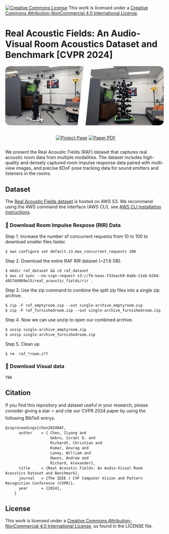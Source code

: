 <a rel="license" href="http://creativecommons.org/licenses/by-nc/4.0/"><img alt="Creative Commons License" style="border-width:0" src="https://i.creativecommons.org/l/by-nc/4.0/80x15.png" /></a> This work is licensed under a <a rel="license" href="http://creativecommons.org/licenses/by-nc/4.0/">Creative Commons Attribution-NonCommercial 4.0 International License</a>.

# Real Acoustic Fields: An Audio-Visual Room Acoustics Dataset and Benchmark [CVPR 2024]
<div align = "center"><img src="media/RAF.jpg" style="border-radius: 15px;" /></div>
<p align="center" style="margin: 2em auto;">
    <a href='https://facebookresearch.github.io/real-acoustic-fields/' style='padding-left: 0.5rem;'><img src='https://img.shields.io/badge/Real--Acoustic--Fields-Project_page-orange?style=flat&logo=github&logoColor=orange' alt='Project Page'></a>
    <a href=''><img src='https://img.shields.io/badge/arXiv-Paper_PDF-red?style=flat&logo=arXiv&logoColor=green' alt='Paper PDF'></a>
  </p>
<!-- <p align="left" style="font-size:20px; font-weight:600;">CVPR 2024</p> -->

We present the Real Acoustic Fields (RAF) dataset that captures real acoustic room data from multiple modalities. The dataset includes high-quality and densely captured room impulse response data paired with multi-view images, and precise 6DoF pose tracking data for sound emitters and listeners in the rooms.



## Dataset
The [Real Acoustic Fields dataset]() is hosted on AWS S3.
We recommend using the AWS command line interface (AWS CLI), see [AWS CLI installation instructions](https://docs.aws.amazon.com/cli/latest/userguide/getting-started-install.html).

### 🔽 Download Room Impulse Respose (RIR) Data
Step 1. Increase the number of concurrent requests from 10 to 100 to download smaller files faster.
```
$ aws configure set default.s3.max_concurrent_requests 100
```
Step 2. Download the entire RAF RIR dataset (~21.6 GB).
```
$ mkdir raf_dataset && cd raf_dataset
$ aws s3 sync --no-sign-request s3://fb-baas-f32eacb9-8abb-11eb-b2b8-4857dd089e15/real_acoustic_fields/rir .
```
Step 3. Use the zip command to combine the split zip files into a single zip archive.
```
$ zip -F raf_emptyroom.zip --out single-archive_emptyroom.zip
$ zip -F raf_furnishedroom.zip --out single-archive_furnishedroom.zip
```
Step 4. Now we can use unzip to open our combined archive.
```
$ unzip single-archive_emptyroom.zip
$ unzip single-archive_furnishedroom.zip
```
Step 5. Clean up
```
$ rm  raf_*room.z??
```
### 🔽 Download Visual data
```
TBA
```

## Citation
If you find this repository and dataset useful in your research, please consider giving a star ⭐ and cite our CVPR 2024 paper by using the following BibTeX entrys.
```
@inproceedings{chen2024RAF,
      author    = { Chen, Ziyang and
                    Gebru, Israel D. and
                    Richardt, Christian and
                    Kumar, Anurag and
                    Laney, William and
                    Owens, Andrew and
                    Richard, Alexander},
      title     = {Real Acoustic Fields: An Audio-Visual Room Acoustics Dataset and Benchmark},
      journal   = {The IEEE / CVF Computer Vision and Pattern Recognition Conference (CVPR)},
      year      = {2024},
    }
```

## License
This work is licensed under a <a rel="license" href="http://creativecommons.org/licenses/by-nc/4.0/">Creative Commons Attribution-NonCommercial 4.0 International License</a>, as found in the LICENSE file.
